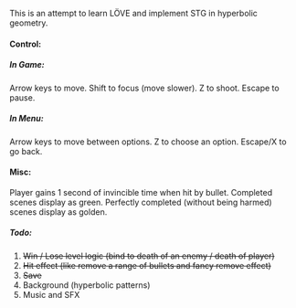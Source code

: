 This is an attempt to learn LÖVE and implement STG in hyperbolic geometry.

#### Control:
##### In Game:
Arrow keys to move.
Shift to focus (move slower).
Z to shoot.
Escape to pause.
##### In Menu:
Arrow keys to move between options.
Z to choose an option.
Escape/X to go back.

#### Misc:
Player gains 1 second of invincible time when hit by bullet.
Completed scenes display as green. Perfectly completed (without being harmed) scenes display as golden.

##### Todo:
1. ~~Win / Lose level logic (bind to death of an enemy / death of player)~~
2. ~~Hit effect (like remove a range of bullets and fancy remove effect)~~
3. ~~Save~~
4. Background (hyperbolic patterns)
5. Music and SFX 